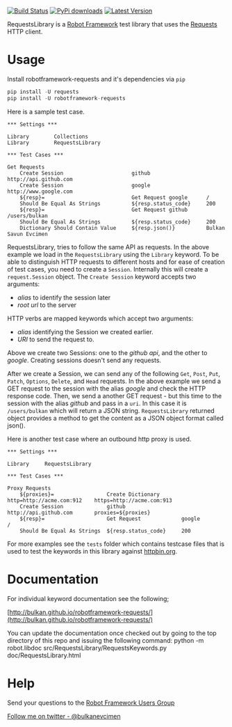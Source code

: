 [![Build Status](https://travis-ci.org/GLMeece/robotframework-requests.png?branch=master)](https://travis-ci.org/GLMeece/robotframework-requests)
[![PyPi downloads](https://img.shields.io/pypi/dm/robotframework-requests.svg)](https://pypi.python.org/pypi/robotframework-requests)
[![Latest Version](https://img.shields.io/pypi/v/robotframework-requests.svg)](https://pypi.python.org/pypi/robotframework-requests)

RequestsLibrary is a [Robot Framework](http://code.google.com/p/robotframework/) test library that uses the [Requests](https://github.com/kennethreitz/requests) HTTP client.


Usage
=====

Install robotframework-requests and it's dependencies via `pip`

```python
pip install -U requests
pip install -U robotframework-requests
```


Here is a sample test case.

```robotframework
*** Settings ***

Library        Collections
Library	       RequestsLibrary

*** Test Cases ***

Get Requests                
    Create Session                      github                  http://api.github.com   
    Create Session                      google                  http://www.google.com   
    ${resp}=                            Get Request google      /
    Should Be Equal As Strings          ${resp.status_code}     200 
    ${resp}=                            Get Request github      /users/bulkan
    Should Be Equal As Strings          ${resp.status_code}     200 
    Dictionary Should Contain Value     ${resp.json()}          Bulkan Savun Evcimen
```

RequestsLibrary, tries to follow the same API as requests. In the above example we load in the `RequestsLibrary` using the `Library` keyword. To be able to distinguish HTTP requests to different hosts and for ease of creation of test cases, you need to create a `Session`. Internally this will create a `request.Session` object.  The `Create Session` keyword accepts two arguments:

* _alias_ to identify the session later
* _root url_ to the server

HTTP verbs are mapped keywords which accept two arguments:

* _alias_ identifying the Session we created earlier. 
* _URI_  to send the request to.

Above we create two Sessions: one to the _github api_, and the other to _google_. Creating sessions doesn't send any requests.

After we create a Session, we can send any of the following `Get`, `Post`, `Put`, `Patch`, `Options`, `Delete`, and `Head` requests. In the above example we send a GET request to the session with the alias _google_ and check the HTTP response code. Then, we send a another GET request - but this time to the session with the alias _github_ and pass in a `uri`. In this case it is `/users/bulkan` which will return a JSON string. `RequestsLibrary` returned object provides a method to get the content as a JSON object format called json().

Here is another test case where an outbound http proxy is used.
```robotframework
*** Settings ***

Library     RequestsLibrary

*** Test Cases ***

Proxy Requests
    ${proxies}=                 Create Dictionary       http=http://acme.com:912    https=http://acme.com:913
    Create Session              github                  http://api.github.com       proxies=${proxies}
    ${resp}=                    Get Request             google                      /
    Should Be Equal As Strings  ${resp.status_code}     200
```

For more examples see the `tests` folder which contains testcase files that is used to test the keywords in this library against [httpbin.org](http://httpbin.org).

Documentation
=============

For individual keyword documentation see the following;

[http://bulkan.github.io/robotframework-requests/](http://bulkan.github.io/robotframework-requests/)

You can update the documentation once checked out by going to the top directory of this repo and issuing the following command:
python -m robot.libdoc src/RequestsLibrary/RequestsKeywords.py doc/RequestsLibrary.html

Help
====

Send your questions to the [Robot Framework Users Group](https://groups.google.com/forum/#!forum/robotframework-users)

[Follow me on twitter - @bulkanevcimen](https://twitter.com/bulkanevcimen)
